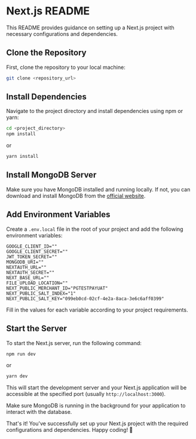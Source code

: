 # Next.js README

This README provides guidance on setting up a Next.js project with necessary configurations and dependencies.

## Clone the Repository

First, clone the repository to your local machine:

```bash
git clone <repository_url>
```

## Install Dependencies

Navigate to the project directory and install dependencies using npm or yarn:

```bash
cd <project_directory>
npm install
```
or
```bash
yarn install
```

## Install MongoDB Server

Make sure you have MongoDB installed and running locally. If not, you can download and install MongoDB from the [official website](https://www.mongodb.com/try/download/community).

## Add Environment Variables

Create a `.env.local` file in the root of your project and add the following environment variables:

```
GOOGLE_CLIENT_ID=""
GOOGLE_CLIENT_SECRET=""
JWT_TOKEN_SECRET=""
MONGODB_URI=""
NEXTAUTH_URL=""
NEXTAUTH_SECRET=""
NEXT_BASE_URL=""
FILE_UPLOAD_LOCATION=""
NEXT_PUBLIC_MERCHANT_ID="PGTESTPAYUAT"
NEXT_PUBLIC_SALT_INDEX="1"
NEXT_PUBLIC_SALT_KEY="099eb0cd-02cf-4e2a-8aca-3e6c6aff0399"
```

Fill in the values for each variable according to your project requirements.

## Start the Server

To start the Next.js server, run the following command:

```bash
npm run dev
```
or
```bash
yarn dev
```

This will start the development server and your Next.js application will be accessible at the specified port (usually `http://localhost:3000`).

Make sure MongoDB is running in the background for your application to interact with the database.

That's it! You've successfully set up your Next.js project with the required configurations and dependencies. Happy coding! 🚀
